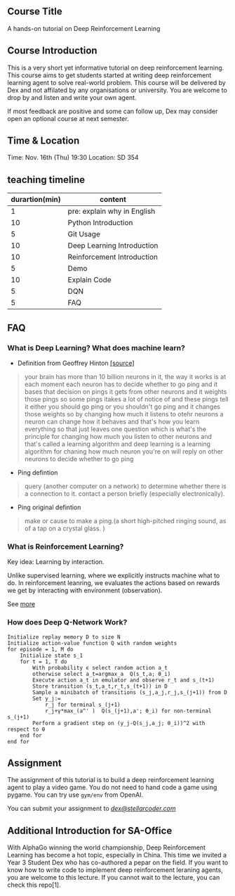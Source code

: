 ## Course Title

A hands-on tutorial on Deep Reinforcement Learning

## Course Introduction

This is a very short yet informative tutorial on deep reinforcement learning. This course aims to get students started at writing deep reinforcement learning agent to solve real-world problem. This course will be delivered by Dex and not affilated by any organisations or university. You are welcome to drop by and listen and write your own agent.

If most feedback are positive and some can follow up, Dex may consider open an optional course at next semester.

## Time & Location

Time: Nov. 16th (Thu) 19:30
Location: SD 354

## teaching timeline

| durartion(min) | content                     |
|----------------|-----------------------------|
| 1              | pre: explain why in English |
| 10             | Python Introduction         |
| 5              | Git Usage                   |
| 10             | Deep Learning Introduction  |
| 10             | Reinforcement Introduction  |
| 5              | Demo                        |
| 10             | Explain Code                |
| 5              | DQN                         |
| 5              | FAQ                         |

## FAQ

### What is Deep Learning? What does machine learn?

* Definition from Geoffrey Hinton [[source]](https://www.youtube.com/watch?v=XG-dwZMc7Ng&t=47s)
> your brain has more than 10 billion neurons in it, the way it works is at each moment each neuron has to decide whether to go ping and it bases that decision on pings it gets from other neurons and it weights those pings so some pings itakes a lot of notice of and these pings tell it either you should go ping or you shouldn't go ping and it changes those weights so by changing how much it listens to otehr neurons a neuron can change how it behaves and that's how you learn everything
> so that just leaves one question which is what's the principle for changing how much you listen to other neurons and that's called a learning algorithm and deep learning is a learning algorithm for chaning how much neuron you're on will reply on other neurons to decide whether to go ping 

* Ping defintion
> query (another computer on a network) to determine whether there is a connection to it.
contact a person briefly (especially electronically).

* Ping original defintion
> make or cause to make a ping.(a short high-pitched ringing sound, as of a tap on a crystal glass.
)

### What is Reinforcement Learning?

Key idea: Learning by interaction.

Unlike supervised learning, where we explicitly instructs machine what to do. In reinforcement leanring, we evaluates the actions based on rewards we get by interacting with environment (observation).

See [more](https://www.zybuluo.com/xdx24/note/951614)

### How does Deep Q-Network Work?

```
Initialize replay memory D to size N
Initialize action-value function Q with random weights
for episode = 1, M do
	Initialize state s_1
	for t = 1, T do
		With probability ϵ select random action a_t
		otherwise select a_t=argmax_a  Q(s_t,a; θ_i)
		Execute action a_t in emulator and observe r_t and s_(t+1)
		Store transition (s_t,a_t,r_t,s_(t+1)) in D
		Sample a minibatch of transitions (s_j,a_j,r_j,s_(j+1)) from D
		Set y_j:=
			r_j for terminal s_(j+1)
			r_j+γ*max_(a^' )  Q(s_(j+1),a'; θ_i) for non-terminal s_(j+1)
		Perform a gradient step on (y_j-Q(s_j,a_j; θ_i))^2 with respect to θ
	end for
end for
```

## Assignment

The assignment of this tutorial is to build a deep reinforcement learning agent to play a video game. You do not need to hand code a game using pygame. You can try use `gym/env` from OpenAI.

You can submit your assignment to *dex@stellarcoder.com*

## Additional Introduction for SA-Office

With AlphaGo winning the world championship, Deep Reinforcement Learning has become a hot topic, especially in China. This time we invited a Year 3 Student Dex who has co-authored a pepar on the field. If you want to know how to write code to implement deep reinforcement leraning agents, you are welcome to this lecture. If you cannot wait to the lecture, you can check this repo[1].


